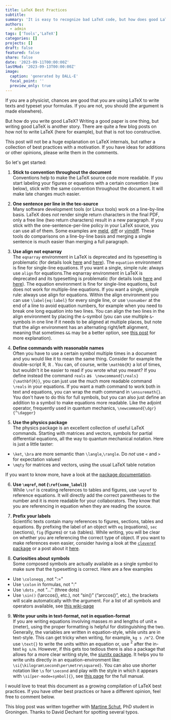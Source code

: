```yaml
---
title: LaTeX Best Practices
subtitle: 
summary: 'It is easy to recognize bad LaTeX code, but how does good LaTeX code actually look like? Here, we try to give some guidelines how to write better LaTeX.'
authors:
  - admin
tags: ['Tools','LaTeX']
categories: []
projects: []
draft: false
featured: false
share: false
date: '2023-09-11T00:00:00Z'
lastMod: '2023-09-13T00:00:00Z'
image:
  caption: 'generated by DALL-E'
  focal_point: ''
  preview_only: true
---  
```

If you are a physicist, chances are good that you are using LaTeX to write texts and typeset your formulas. If you are not, you should (the argument is made elsewhere). 

But how do you write good LaTeX? 
Writing a good paper is one thing, but writing good LaTeX is another story. 
There are quite a few blog posts on how not to write LaTeX (here for example), but that is not too constructive.

This post will not be a huge explanation on LaTeX internals, but rather a collection of best practices with a motivation. 
If you have ideas for additions or other opinions, please write them in the comments. 

So let's get started: 

1. **Stick to convention throughout the document**  
Conventions help to make the LaTeX source code more readable. 
If you start labeling your figures or equations with a certain convention (see below), stick with the same convention throughout the document. 
It will make late changes much easier. 

2. **One sentence per line in the tex-source**  
Many software development tools (or Linux tools) work on a line-by-line basis. 
LaTeX does *not* render single return characters in the final PDF, only a free line (two return characters) result in a new paragraph.
If you stick with the one-sentence-per-line policy in your LaTeX source, you can use all of them. 
Some examples are [meld](https://meldmerge.org/), [diff](https://man7.org/linux/man-pages/man1/diff.1.html) or [vimdiff](https://vimdoc.sourceforge.net/htmldoc/diff.html).
These tools do comparisons on a line-by-line basis and merging a single sentence is much easier than merging a full paragraph.

3. **Use align not eqnarray**  
The `eqnarray` environment in LaTeX is deprecated and its typesetting is problematic (for details look [here](https://tug.org/pracjourn/2006-4/madsen/madsen.pdf) and [here](https://texblog.net/latex-archive/maths/eqnarray-align-environment/)). The `equation` environment is fine for single-line equations. If you want a single, simple rule: always use `align` for equations.The eqnarray environment in LaTeX is deprecated and its typesetting is problematic (for details look [here](https://tug.org/pracjourn/2006-4/madsen/madsen.pdf) and [here](https://texblog.net/latex-archive/maths/eqnarray-align-environment/)).
The equation environment is fine for single-line equations, but does not work for multiple-line equations. 
If you want a single, simple rule: always use align for equations.
Within the align environment you can use `\label{eq:label}` for every single line, or use `\nonumber` at the end of a line to avoid equation numbers, for example when you need to break one long equation into two lines. 
You can align the two lines in the align environment by placing the `&`-symbol (you can use multiple `&`-symbols in one line if it needs to be aligned at multiple places, but note that the align environment has an alternating right/left alignment, meaning that sometimes `&&` may be a better option, see [this post](https://tex.stackexchange.com/questions/159723/what-does-a-double-ampersand-mean-in-latex) for more explanation).     

4. **Define commands with reasonable names**  
Often you have to use a certain symbol multiple times in a document and you would like it to mean the same thing. Consider for example the double-script R, $\mathbb{R}$ . You can, of course, write `\mathbb{R}` a lot of times, but wouldn't it be easier to read if you wrote what you meant?
If you define instead the command `reals` as  ` \newcommand{\reals}{\mathbf{R}}`, you can just use the much more readable command `\reals` in your equations. 
If you want a math command to work both in text and equations, you can wrap the math command in `\ensuremath{}`. 
You don't have to do this for full symbols, but you can also just define an addition to a symbol to make equations more readable. 
Like the adjoint operator, frequently used in quantum mechanics, `\newcommand{\dgr}{^\dagger}`

5. **Use the physics package**  
The physics package is an excellent collection of useful LaTeX commands. Starting with matrices and vectors, symbols for partial differential equations, all the way to quantum mechanical notation. Here is just a little taster:

- `\ket`, `\bra`  are more semantic than `\langle`,`\rangle`.  Do *not* use `<` and  `>` for expectation values! 
- `\mqty` for matrices and vectors, using the usual LaTeX table notation

If you want to know more, have a look at the [package documentation](https://ctan.org/pkg/physics?lang=en).

6. **Use `\eqref`, not (`\ref{some_label}`)**  
While `\ref` is creating references to tables and figures, use `\eqref` to reference equations. 
It will directly add the correct parentheses to the number and it is more readable for your collaborators. 
They know that you are referencing in equation when they are reading the source.

7. **Prefix your labels**  
Scientific texts contain many references to figures, sections, tables and equations. 
By prefixing the label of an object with `eq` (equations), `sec` (sections), `fig` (figures) or `tab` (tables). 
While writing, you will be clear on whether you are referencing the correct type of object. 
If you want to make references even easier, consider having a look at the [`cleveref` package](https://ctan.org/pkg/cleveref?lang=en) or a post about it [here](https://texblog.org/2013/05/06/cleveref-a-clever-way-to-reference-in-latex/).

8. **Curiosities about symbols**  
Some composed symbols are actually available as a single symbol to make sure that the typesetting is correct. 
Here are a few examples 

- Use `\coloneqq` , not ":=" 
- Use `\colon` in formulas, not ":" 
- Use `\dots` , not "...'' (three dots)
- Use `\sin()`  (\arccos(), etc.), not “sin()” (“arccos()”, etc.), the brackets will scale automatically with the argument.
For a list of all symbols and operators available, see [this wiki-page](https://oeis.org/wiki/List_of_LaTeX_mathematical_symbols)

9. **Write your units in text-format, not in equation-format**   
If you are writing equations involving masses $m$ and lengths of unit `m` (meter), using the proper formatting is helpful for distinguishing the two. 
Generally, the variables are written in equation-style, while units are in text-style. 
This can get tricky when writing, for example, `kg s /m^2`. 
One use `\text{}` to write the units within an equation or, use $^2$ after the in-text `kg s/m`. 
However, if this gets too tedious there is also a package that allows for a more clear writing style, the [siunitx package](https://ctan.org/pkg/siunitx?lang=en). 
It helps you to write units directly in an equation-environment like: `\si{\kilogram\second\per\metre\squared}`. 
You can also use shorter notation like `\s` for `\second` and play with the style in which it appears with `\si[per-mode=symbol]{}`, see [this page](https://www.ctan.org/pkg/siunitx) for the full manual.

I would love to treat this document as a growing compilation of LaTeX best practices. If you have other best practices or have a different opinion, feel free to comment below. 

This blog post was written together with [Martine Schut](https://sites.google.com/view/martineschut/home), PhD student in Groningen.
Thanks to David Dechant for spotting several typos.